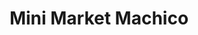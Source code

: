 ---
title: "Mini Market Machico"
url: /ciudad-guayana-puerto-ordaz/mini-market-machico/
shop: Lebensmittel
---